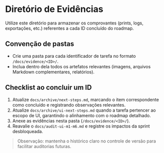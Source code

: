 # Diretório de Evidências

Utilize este diretório para armazenar os comprovantes (prints, logs, exportações, etc.) referentes a cada ID concluído do roadmap.

## Convenção de pastas
- Crie uma pasta para cada identificador de tarefa no formato `/docs/evidence/<ID>/`.
- Inclua dentro dela todos os artefatos relevantes (imagens, arquivos Markdown complementares, relatórios).

## Checklist ao concluir um ID
1. Atualize `docs/archive/next-steps.md`, marcando o item correspondente como concluído e registrando observações relevantes.
2. Atualize `docs/archive/ui-next-steps.md` quando a tarefa pertencer ao escopo de UI, garantindo o alinhamento com o roadmap detalhado.
3. Anexe as evidências nesta pasta (`/docs/evidence/<ID>/`).
4. Reavalie o `docs/audit-ui-m1-m6.md` e registre os impactos da sprint desbloqueada.

> Observação: mantenha o histórico claro no controle de versão para facilitar auditorias futuras.
